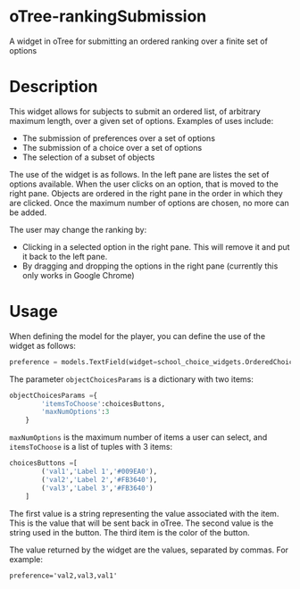 # oTree-rankingSubmission
A widget in oTree for submitting an ordered ranking over a finite set of options

# Description

This widget allows for subjects to submit an ordered list, of arbitrary maximum length, over a given set of options. Examples of uses include:

* The submission of preferences over a set of options
* The submission of a choice over a set of options
* The selection of a subset of objects

The use of the widget is as follows. In the left pane are listes the set of options available. When the user clicks on an option, that is moved to the right pane. Objects are ordered in the right pane in the order in which they are clicked. Once the maximum number of options are chosen, no more can be added.

The user may change the ranking by:

* Clicking in a selected option in the right pane. This will remove it and put it back to the left pane.
* By dragging and dropping the options in the right pane (currently this only works in Google Chrome)

# Usage

When defining the model for the player, you can define the use of the widget as follows:


```python
preference = models.TextField(widget=school_choice_widgets.OrderedChoice(choices=objectChoicesParams))
```

The parameter `objectChoicesParams` is a dictionary with two items:

```python
objectChoicesParams ={
        'itemsToChoose':choicesButtons,
        'maxNumOptions':3
    }
```

`maxNumOptions` is the maximum number of items a user can select, and `itemsToChoose` is a list of tuples with 3 items:

```python
choicesButtons =[
        ('val1','Label 1','#009EA0'),
        ('val2','Label 2','#FB3640'),
        ('val3','Label 3','#FB3640')
    ]
```

The first value is a string representing the value associated with the item. This is the value that will be sent back in oTree. The second value is the string used in the button. The third item is the color of the button.

The value returned by the widget are the values, separated by commas. For example:

```preference='val2,val3,val1'```


